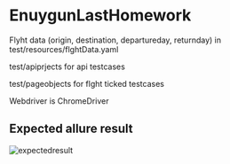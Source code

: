 # EnuygunLastHomework
Flyht data (origin, destination, departureday, returnday) in test/resources/flghtData.yaml

test/apiprjects  for api testcases

test/pageobjects for flght ticked testcases

Webdriver is ChromeDriver










## Expected allure result
![expectedresult](https://user-images.githubusercontent.com/80379897/185814830-fd0ec82b-07be-4ce6-aef5-5aa7589d8667.jpg)
